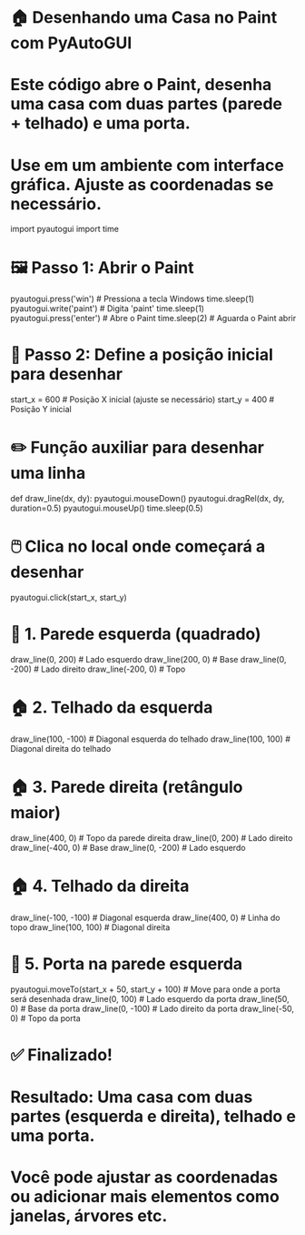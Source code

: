 # 🏠 Desenhando uma Casa no Paint com PyAutoGUI
# Este código abre o Paint, desenha uma casa com duas partes (parede + telhado) e uma porta.
# Use em um ambiente com interface gráfica. Ajuste as coordenadas se necessário.

import pyautogui
import time

# 🖼️ Passo 1: Abrir o Paint
pyautogui.press('win')             # Pressiona a tecla Windows
time.sleep(1)
pyautogui.write('paint')           # Digita 'paint'
time.sleep(1)
pyautogui.press('enter')           # Abre o Paint
time.sleep(2)                      # Aguarda o Paint abrir

# 🧭 Passo 2: Define a posição inicial para desenhar
start_x = 600                      # Posição X inicial (ajuste se necessário)
start_y = 400                      # Posição Y inicial

# ✏️ Função auxiliar para desenhar uma linha
def draw_line(dx, dy):
    pyautogui.mouseDown()
    pyautogui.dragRel(dx, dy, duration=0.5)
    pyautogui.mouseUp()
    time.sleep(0.5)

# 🖱️ Clica no local onde começará a desenhar
pyautogui.click(start_x, start_y)

# 🧱 1. Parede esquerda (quadrado)
draw_line(0, 200)     # Lado esquerdo
draw_line(200, 0)     # Base
draw_line(0, -200)    # Lado direito
draw_line(-200, 0)    # Topo

# 🏠 2. Telhado da esquerda
draw_line(100, -100)  # Diagonal esquerda do telhado
draw_line(100, 100)   # Diagonal direita do telhado

# 🏠 3. Parede direita (retângulo maior)
draw_line(400, 0)     # Topo da parede direita
draw_line(0, 200)     # Lado direito
draw_line(-400, 0)    # Base
draw_line(0, -200)    # Lado esquerdo

# 🏠 4. Telhado da direita
draw_line(-100, -100)  # Diagonal esquerda
draw_line(400, 0)      # Linha do topo
draw_line(100, 100)    # Diagonal direita

# 🚪 5. Porta na parede esquerda
pyautogui.moveTo(start_x + 50, start_y + 100)  # Move para onde a porta será desenhada
draw_line(0, 100)       # Lado esquerdo da porta
draw_line(50, 0)        # Base da porta
draw_line(0, -100)      # Lado direito da porta
draw_line(-50, 0)       # Topo da porta

# ✅ Finalizado!
# Resultado: Uma casa com duas partes (esquerda e direita), telhado e uma porta.
# Você pode ajustar as coordenadas ou adicionar mais elementos como janelas, árvores etc.
